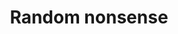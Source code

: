 ---
title: "Random nonsense"
layout: "dailies"
url: "/dailies/"
description: "Yet to be figured out."
summary: "dailies"
---